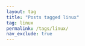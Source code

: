```yaml
---
layout: tag
title: "Posts tagged linux"
tag: linux
permalink: /tags/linux/
nav_exclude: true
---
```

